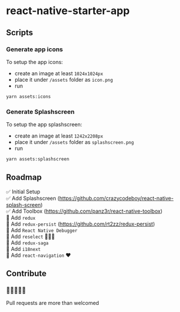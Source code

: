 # react-native-starter-app

## Scripts

### Generate app icons

To setup the app icons:

- create an image at least `1024x1024px`
- place it under `/assets` folder as `icon.png`
- run

```sh
yarn assets:icons
```

### Generate Splashscreen

To setup the app splashscreen:

- create an image at least `1242x2208px`
- place it under `/assets` folder as `splashscreen.png`
- run

```sh
yarn assets:splashscreen
```

## Roadmap

✅ Initial Setup<br/>
✅ Add Splashscreen (https://github.com/crazycodeboy/react-native-splash-screen)<br/>
✅ Add Toolbox (https://github.com/panz3r/react-native-toolbox)<br/>
🚫 Add `redux`<br/>
🚫 Add `redux-persist` (https://github.com/rt2zz/redux-persist)<br/>
🚫 Add `React Native Debugger`<br/>
🚫 Add `reselect` 🤔🤔🤔<br/>
🚫 Add `redux-saga`<br/>
🚫 Add `i18next`<br/>
🚫 Add `react-navigation` ❤️<br/>


## Contribute
### 👷🏽👷🏻‍♀️<br>
Pull requests are more than welcomed
